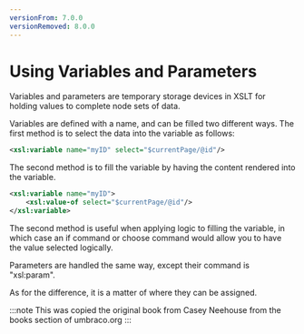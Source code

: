 ```yaml
---
versionFrom: 7.0.0
versionRemoved: 8.0.0
---
```


# Using Variables and Parameters

Variables and parameters are temporary storage devices in XSLT for holding values to complete node sets of data.

Variables are defined with a name, and can be filled two different ways.  The first method is to select the data into the variable as follows:

```xml
<xsl:variable name="myID" select="$currentPage/@id"/>
```

The second method is to fill the variable by having the content rendered into the variable.

```xml
<xsl:variable name="myID">
    <xsl:value-of select="$currentPage/@id"/>
</xsl:variable>
```

The second method is useful when applying logic to filling the variable, in which case an if command or choose command would allow you to have the value selected logically.

Parameters are handled the same way, except their command is "xsl:param".

As for the difference, it is a matter of where they can be assigned.

:::note
This was copied the original book from Casey Neehouse from the books section of umbraco.org
:::
